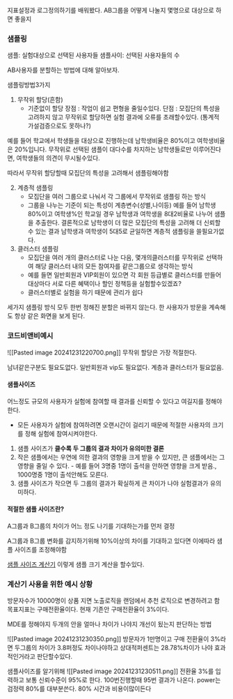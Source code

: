  지표설정과 로그정의하기를 배워봤다.
 AB그룹을 어떻게 나눌지 몇명으로 대상으로 하면 좋을지


### 샘플링 
샘플: 실험대상으로 선택된 사용자들
샘플사이: 선택된 사용자들의 수

AB사용자를 분할하는 방법에 대해 알아보자.

샘플링방법3가지

1. 무작위 할당(흔함)
	- 기준없이 할당
 장점 : 작업이 쉽고 편형을 줄일수있다.
 단점 : 모집단의 특성을 고려하지 않고 무작위로 할당하면 실험 결과에 오류를 초래할수있다.
 (통계적 가설검증으로도 못하나?)

 예를 들어 학교에서 학생들을 대상으로 진행하는데
 남학생비율은 80%이고 여학생비율은 20%입니다.
 무작위로 선택된 샘플이 대다수를 차지하는 남학생들로만 이루어진다면, 여학생들의 의견이 무시될수있다.

따라서 무작위 할당할때 모집단의 특성을 고려해서 샘플링해야함

2. 계층적 샘플링
	- 모집단을 여러 그룹으로 나눠서 각 그룹에서 무작위로 샘플링 하는 방식
	- 그룹을 나누는 기준이 되는 특성이 계층변수(성별,나이등)
	 예를 들어 남학생 80%이고 여학생%인 학교일 경우 남학생과 여학생을 8대2비율로 나누어 샘플을 추출한다. 결론적으로 남학생이 더 많은 모집단의 특성을 고려해 더 신뢰할 수 있는 결과
	 남학생과 여학생이 5대5로 균일하면 계층적 샘플링을 쓸필요가없다.
3. 클러스터 샘플링
	- 모집단을 여러 개의 클러스터로 나눈 다음, 몇개의클러스터를 무작위로 선택하여 해당 클러스터 내의 모든 참여자를 같은그룹으로 생각하는 방식
	- 예를 들면 일반회원과 VIP회원이 있으면 각 회원 등급별로 클러스터를 만들어 대상마다 서로 다른 혜택이나 할인 정책등을 실험할수있겠죠?
	- 클러스터별로 실험을 하기 때문에 관리가 쉽다

세가지 샘플링 방식 모두 한번 정해진 분할은 바뀌지 않는다.
한 사용자가 방문을 계속해도 항상 같은 화면을 보게 된다.

### 코드비앤비예시
![[Pasted image 20241231220700.png]]
무작위 할당은 가장 적절한다.

남녀같은구분도 필요도없다.
일반회원과 vip도 필요없다. 계층과 클러스터가 필요없음.
#### 샘플사이즈
어느정도 규모의 사용자가 실험에 참여할 때 결과를 신뢰할 수 있다고 여길지를 정해야한다. 
- 모든 사용자가 실험에 참여하려면 오랜시간이 걸리기 때문에 적절한 사용자의 크기를 정해 실험에 참여시켜야한다.

1. 샘플 사이즈가 **클수록 두 그룹의 결과 차이가 유의미한 결론**
2. 작은 샘플에서는 우연에 의한 결과의 영향을 크게 받을 수 있지만, 큰 샘플에서는 그 영향을 줄일 수 있다. - 예를 들어 3명중 1명이 출석을 안하면 영향을 크게 받음., 1000명중 1명이 출석안해도 모른다.
3. 샘플 사이즈가 작으면 두 그룹의 결과가 확실하게 큰 차이가 나야 실험결과가 유의미하다.

#### 적절한 샘플 사이즈란?
A그룹과 B그룹의 차이가 어느 정도 나기를 기대하는가를 먼저 결정

A그룹과 B그룹 변화를 감지하기위해 10%이상의 차이를 기대하고 있다면 이에따라 샘플 사이즈를 조정해야함


[샘플 사이즈 계산기](https://www.abtasty.com/sample-size-calculator/)
이렇게 샘플 크기 계산을 할수있다.

### 계산기 사용을 위한 예시 상황
방문자수가 10000명이 상품 지면
노출로직을 랜덤에서 추천 로직으로 변경하려고 함
목표지표는 구매전환율이다.
현재 기존안 구매전환율이 3%이다.

MDE를 정해야지 두개의 안을 얼마나 차이가 나야지 개선이 됬는지 판단하는 방법

![[Pasted image 20241231230350.png]]
방문자가 1만명이고 구매 전환율이 3%라면 
두그룹의 차이가 3.8퍼정도 차이나야하고 상대적퍼센트는 28.78%차이가 나야 효과적인거라고 판단할수있다.

샘플사이즈를 알기위해
![[Pasted image 20241231230511.png]]
전환율 3%를 입력하고
보통 신뢰수준이 95%로 한다.
100번진행할때 95번 결과가 나온다.
power는 검정력 80%를 대부분쓴다. 
80% 시간과 비용이많이든다